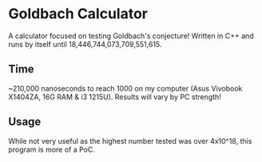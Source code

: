 # Goldbach Calculator
A calculator focused on testing Goldbach's conjecture!
Written in C++ and runs by itself until 18,446,744,073,709,551,615.

## Time
~210,000 nanoseconds to reach 1000 on my computer (Asus Vivobook X1404ZA, 16G RAM  & i3 1215U). Results will vary by PC strength!

## Usage
While not very useful as the highest number tested was over 4x10^18, this program is more of a PoC.
